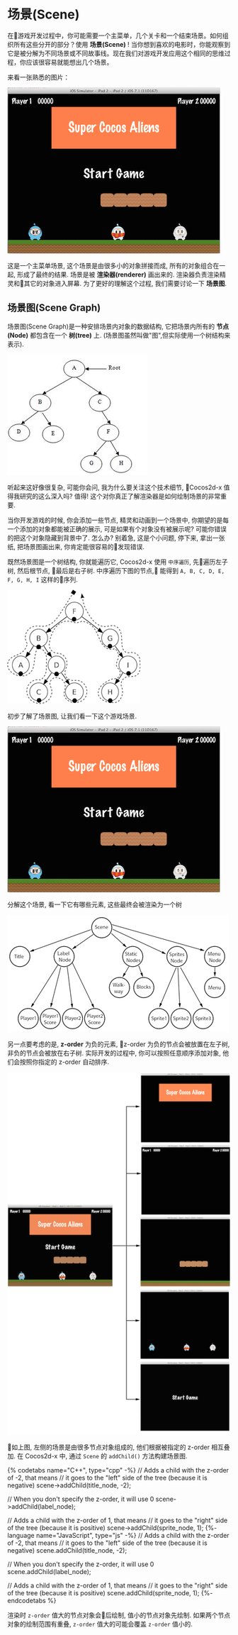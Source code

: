 # 场景(Scene)

在游戏开发过程中，你可能需要一个主菜单，几个关卡和一个结束场景。如何组织所有这些分开的部分？使用 __场景(Scene)__ ! 当你想到喜欢的电影时，你能观察到它是被分解为不同场景或不同故事线。现在我们对游戏开发应用这个相同的思维过程，你应该很容易就能想出几个场景。

来看一张熟悉的图片：

![](../../en/basic_concepts/basic_concepts-img/2n_main.png "")

这是一个主菜单场景, 这个场景是由很多小的对象拼接而成, 所有的对象组合在一起, 形成了最终的结果. 场景是被 __渲染器(renderer)__ 画出来的. 渲染器负责渲染精灵和其它的对象进入屏幕. 为了更好的理解这个过程, 我们需要讨论一下 __场景图__.

## 场景图(Scene Graph)

场景图(Scene Graph)是一种安排场景内对象的数据结构, 它把场景内所有的 __节点(Node)__ 都包含在一个 __树(tree)__ 上. (场景图虽然叫做"图",但实际使用一个树结构来表示).

![](basic_concepts-img/tree.jpg "Simple Tree")

听起来这好像很复杂, 可能你会问, 我为什么要关注这个技术细节, Cocos2d-x 值得我研究的这么深入吗? 值得! 这个对你真正了解渲染器是如何绘制场景的非常重要.

当你开发游戏的时候, 你会添加一些节点, 精灵和动画到一个场景中, 你期望的是每一个添加的对象都能被正确的展示, 可是如果有个对象没有被展示呢? 可能你错误的把这个对象隐藏到背景中了. 怎么办? 别着急, 这是个小问题, 停下来, 拿出一张纸, 把场景图画出来, 你肯定能很容易的发现错误.

既然场景图是一个树结构, 你就能遍历它, Cocos2d-x 使用 `中序遍历`, 先遍历左子树, 然后根节点, 最后是右子树. 中序遍历下图的节点, 能得到 `A, B, C, D, E, F, G, H, I` 这样的序列.

![](../../en/basic_concepts/basic_concepts-img/in-order-walk.png "in-order walk")

初步了解了场景图, 让我们看一下这个游戏场景.

![](../../en/basic_concepts/basic_concepts-img/2n_main.png "")

分解这个场景, 看一下它有哪些元素, 这些最终会被渲染为一个树

![](../../en/basic_concepts/basic_concepts-img/2n_mainScene-sceneGraph.png "")

另一点要考虑的是, __z-order__ 为负的元素, z-order 为负的节点会被放置在左子树, 非负的节点会被放在右子树. 实际开发的过程中, 你可以按照任意顺序添加对象, 他们会按照你指定的 z-order 自动排序.

![](../../en/basic_concepts/basic_concepts-img/layers.png "")

如上图, 左侧的场景是由很多节点对象组成的, 他们根据被指定的 z-order 相互叠加. 在 Cocos2d-x 中, 通过 `Scene` 的 `addChild()` 方法构建场景图.

{% codetabs name="C++", type="cpp" -%}
// Adds a child with the z-order of -2, that means
// it goes to the "left" side of the tree (because it is negative)
scene->addChild(title_node, -2);

// When you don't specify the z-order, it will use 0
scene->addChild(label_node);

// Adds a child with the z-order of 1, that means
// it goes to the "right" side of the tree (because it is positive)
scene->addChild(sprite_node, 1);
{%- language name="JavaScript", type="js" -%}
// Adds a child with the z-order of -2, that means
// it goes to the "left" side of the tree (because it is negative)
scene.addChild(title_node, -2);

// When you don't specify the z-order, it will use 0
scene.addChild(label_node);

// Adds a child with the z-order of 1, that means
// it goes to the "right" side of the tree (because it is positive)
scene.addChild(sprite_node, 1);
{%- endcodetabs %}

渲染时 `z-order` 值大的节点对象会后绘制, 值小的节点对象先绘制. 如果两个节点对象的绘制范围有重叠, `z-order` 值大的可能会覆盖 `z-order` 值小的.
